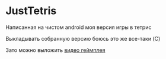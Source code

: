# JustTetris

Написанная на чистом android моя версия игры в тетрис

Выкладывать собранную версию боюсь это же все-таки (C)

Зато можно выложить [видео геймплея](https://www.youtube.com/watch?v=wfL35WiBiwc)
